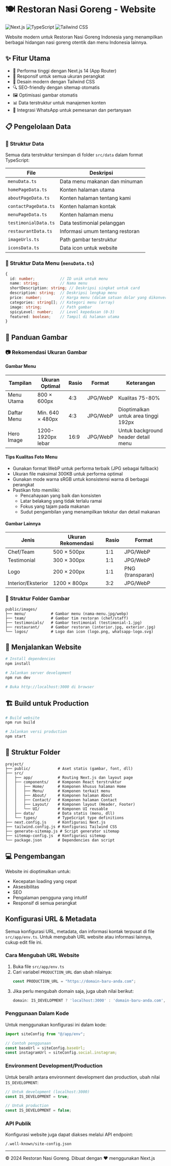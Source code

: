 # 🍽️ Restoran Nasi Goreng - Website

![Next.js](https://img.shields.io/badge/Next.js-14-black?style=for-the-badge&logo=next.js)
![TypeScript](https://img.shields.io/badge/TypeScript-blue?style=for-the-badge&logo=typescript)
![Tailwind CSS](https://img.shields.io/badge/Tailwind-CSS-38B2AC?style=for-the-badge&logo=tailwind-css)

Website modern untuk Restoran Nasi Goreng Indonesia yang menampilkan berbagai hidangan nasi goreng otentik dan menu Indonesia lainnya.

## ✨ Fitur Utama

- 🚀 Performa tinggi dengan Next.js 14 (App Router)
- 📱 Responsif untuk semua ukuran perangkat
- 🎨 Desain modern dengan Tailwind CSS
- 🔍 SEO-friendly dengan sitemap otomatis
- 🖼️ Optimisasi gambar otomatis
- 📊 Data terstruktur untuk manajemen konten
- 💬 Integrasi WhatsApp untuk pemesanan dan pertanyaan

## 📋 Pengelolaan Data

### 📁 Struktur Data

Semua data terstruktur tersimpan di folder `src/data` dalam format TypeScript:

| File                 | Deskripsi                       |
| -------------------- | ------------------------------- |
| `menuData.ts`        | Data menu makanan dan minuman   |
| `homePageData.ts`    | Konten halaman utama            |
| `aboutPageData.ts`   | Konten halaman tentang kami     |
| `contactPageData.ts` | Konten halaman kontak           |
| `menuPageData.ts`    | Konten halaman menu             |
| `testimonialData.ts` | Data testimonial pelanggan      |
| `restaurantData.ts`  | Informasi umum tentang restoran |
| `imageUrls.ts`       | Path gambar terstruktur         |
| `iconsData.ts`       | Data icon untuk website         |

### 🍜 Struktur Data Menu (`menuData.ts`)

```typescript
{
  id: number;           // ID unik untuk menu
  name: string;         // Nama menu
  shortDescription: string; // Deskripsi singkat untuk card
  description: string;  // Deskripsi lengkap menu
  price: number;        // Harga menu (dalam satuan dolar yang dikonversi ke rupiah)
  categories: string[]; // Kategori menu (array)
  image: string;        // Path gambar
  spicyLevel: number;   // Level kepedasan (0-3)
  featured: boolean;    // Tampil di halaman utama
}
```

## 📸 Panduan Gambar

### 📷 Rekomendasi Ukuran Gambar

#### Gambar Menu

| Tampilan    | Ukuran Optimal    | Rasio | Format   | Keterangan                           |
| ----------- | ----------------- | ----- | -------- | ------------------------------------ |
| Menu Utama  | 800 × 600px       | 4:3   | JPG/WebP | Kualitas 75-80%                      |
| Daftar Menu | Min. 640 × 480px  | 4:3   | JPG/WebP | Dioptimalkan untuk area tinggi 192px |
| Hero Image  | 1200-1920px lebar | 16:9  | JPG/WebP | Untuk background header detail menu  |

#### Tips Kualitas Foto Menu

- Gunakan format WebP untuk performa terbaik (JPG sebagai fallback)
- Ukuran file maksimal 300KB untuk performa optimal
- Gunakan mode warna sRGB untuk konsistensi warna di berbagai perangkat
- Pastikan foto memiliki:
  - Pencahayaan yang baik dan konsisten
  - Latar belakang yang tidak terlalu ramai
  - Fokus yang tajam pada makanan
  - Sudut pengambilan yang menampilkan tekstur dan detail makanan

#### Gambar Lainnya

| Jenis              | Ukuran Rekomendasi | Rasio | Format           |
| ------------------ | ------------------ | ----- | ---------------- |
| Chef/Team          | 500 × 500px        | 1:1   | JPG/WebP         |
| Testimonial        | 300 × 300px        | 1:1   | JPG/WebP         |
| Logo               | 200 × 200px        | 1:1   | PNG (transparan) |
| Interior/Eksterior | 1200 × 800px       | 3:2   | JPG/WebP         |

### 📁 Struktur Folder Gambar

```
public/images/
├── menu/           # Gambar menu (nama-menu.jpg/webp)
├── team/           # Gambar tim restoran (chef/staff)
├── testimonials/   # Gambar testimonial (testimonial-1.jpg)
├── restaurant/     # Gambar restoran (interior.jpg, exterior.jpg)
└── logos/          # Logo dan icon (logo.png, whatsapp-logo.svg)
```

## 🚀 Menjalankan Website

```bash
# Install dependencies
npm install

# Jalankan server development
npm run dev

# Buka http://localhost:3000 di browser
```

## 🏗️ Build untuk Production

```bash
# Build website
npm run build

# Jalankan versi production
npm start
```

## 📂 Struktur Folder

```
project/
├── public/            # Aset statis (gambar, font, dll)
├── src/
│   ├── app/           # Routing Next.js dan layout page
│   ├── components/    # Komponen React terstruktur
│   │   ├── Home/      # Komponen khusus halaman Home
│   │   ├── Menu/      # Komponen terkait menu
│   │   ├── About/     # Komponen halaman About
│   │   ├── Contact/   # Komponen halaman Contact
│   │   ├── Layout/    # Komponen layout (Header, Footer)
│   │   └── UI/        # Komponen UI reusable
│   ├── data/          # Data statis (menu, dll)
│   └── types/         # TypeScript type definitions
├── next.config.js     # Konfigurasi Next.js
├── tailwind.config.js # Konfigurasi Tailwind CSS
├── generate-sitemap.js # Script generator sitemap
├── sitemap-config.js  # Konfigurasi sitemap
└── package.json       # Dependencies dan script
```

## 💻 Pengembangan

Website ini dioptimalkan untuk:

- Kecepatan loading yang cepat
- Aksesibilitas
- SEO
- Pengalaman pengguna yang intuitif
- Responsif di semua perangkat

## Konfigurasi URL & Metadata

Semua konfigurasi URL, metadata, dan informasi kontak terpusat di file `src/app/env.ts`. Untuk mengubah URL website atau informasi lainnya, cukup edit file ini.

### Cara Mengubah URL Website

1. Buka file `src/app/env.ts`
2. Cari variabel `PRODUCTION_URL` dan ubah nilainya:
   ```typescript
   const PRODUCTION_URL = "https://domain-baru-anda.com";
   ```
3. Jika perlu mengubah domain saja, juga ubah nilai berikut:
   ```typescript
   domain: IS_DEVELOPMENT ? 'localhost:3000' : 'domain-baru-anda.com',
   ```

### Penggunaan Dalam Kode

Untuk menggunakan konfigurasi ini dalam kode:

```typescript
import siteConfig from "@/app/env";

// Contoh penggunaan
const baseUrl = siteConfig.baseUrl;
const instagramUrl = siteConfig.social.instagram;
```

### Environment Development/Production

Untuk beralih antara environment development dan production, ubah nilai `IS_DEVELOPMENT`:

```typescript
// Untuk development (localhost:3000)
const IS_DEVELOPMENT = true;

// Untuk production
const IS_DEVELOPMENT = false;
```

### API Publik

Konfigurasi website juga dapat diakses melalui API endpoint:

```
/.well-known/site-config.json
```

---

&copy; 2024 Restoran Nasi Goreng. Dibuat dengan ❤️ menggunakan Next.js
